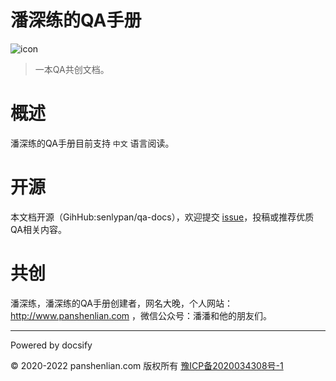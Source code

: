 # 潘深练的QA手册

![icon](http://qa.panshenlian.com/_media/icon200.png)

> 一本QA共创文档。

# 概述

潘深练的QA手册目前支持 `中文` 语言阅读。

# 开源

本文档开源（GihHub:senlypan/qa-docs），欢迎提交 [issue](https://github.com/senlypan/qa-docs/issues)，投稿或推荐优质QA相关内容。

# 共创

潘深练，潘深练的QA手册创建者，网名大晚，个人网站：http://www.panshenlian.com ，微信公众号：潘潘和他的朋友们。

***
Powered by docsify

© 2020-2022 panshenlian.com 版权所有  [豫ICP备2020034308号-1](https://beian.miit.gov.cn/)